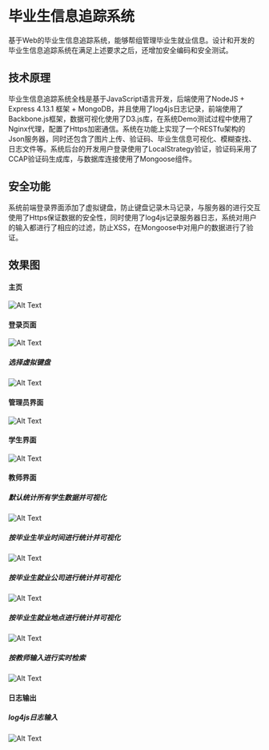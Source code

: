 # 毕业生信息追踪系统
基于Web的毕业生信息追踪系统，能够帮组管理毕业生就业信息。设计和开发的毕业生信息追踪系统在满足上述要求之后，还增加安全编码和安全测试。

## 技术原理
毕业生信息追踪系统全栈是基于JavaScript语言开发，后端使用了NodeJS + Express 4.13.1 框架 + MongoDB，并且使用了log4js日志记录，前端使用了Backbone.js框架，数据可视化使用了D3.js库，在系统Demo测试过程中使用了Nginx代理，配置了Https加密通信。系统在功能上实现了一个RESTfu架构的Json服务器，同时还包含了图片上传、验证码、毕业生信息可视化、模糊查找、日志文件等。系统后台的开发用户登录使用了LocalStrategy验证，验证码采用了CCAP验证码生成库，与数据库连接使用了Mongoose组件。

## 安全功能
系统前端登录界面添加了虚拟键盘，防止键盘记录木马记录，与服务器的进行交互使用了Https保证数据的安全性，同时使用了log4js记录服务器日志，系统对用户的输入都进行了相应的过滤，防止XSS，在Mongoose中对用户的数据进行了验证。

## 效果图

#### 主页
![Alt Text](./imgs/index.png)

#### 登录页面
![Alt Text](./imgs/login.png)

##### 选择虚拟键盘
![Alt Text](./imgs/virtual-login.png)

#### 管理员界面
![Alt Text](./imgs/admin.png)

#### 学生界面
![Alt Text](./imgs/student.png)

#### 教师界面
##### 默认统计所有学生数据并可视化
![Alt Text](./imgs/sort-all.png)
##### 按毕业生毕业时间进行统计并可视化
![Alt Text](./imgs/sort-by-time.png)
##### 按毕业生就业公司进行统计并可视化
![Alt Text](./imgs/sort-by-company.png)
##### 按毕业生就业地点进行统计并可视化
![Alt Text](./imgs/china-map.png)
##### 按教师输入进行实时检索
![Alt Text](./imgs/search.png)


#### 日志输出
##### log4js日志输入
![Alt Text](./imgs/log.png)

